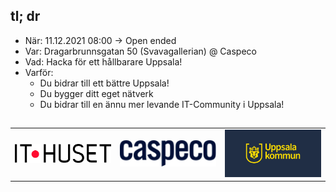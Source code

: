 
## tl; dr

- När: 11.12.2021 08:00 -> Open ended
- Var: Dragarbrunnsgatan 50 (Svavagallerian) @ Caspeco
- Vad: Hacka för ett hållbarare Uppsala!
- Varför: 
  - Du bidrar till ett bättre Uppsala!
  - Du bygger ditt eget nätverk 
  - Du bidrar till en ännu mer levande IT-Community i Uppsala!




## 
<p align="center">
  <table>
    <tr>
      <td><img src="assets/images/IT_HUSET_logo.jpg" alt="drawing" width="200"/></td>
      <td><img src="assets/images/Caspeco-logotype.svg" alt="drawing" width="200"/></td>
      <td><img src="assets/images/kommun_logo.png" alt="drawing" width="200"/></td>
    </tr>
  </table>
 </p>
